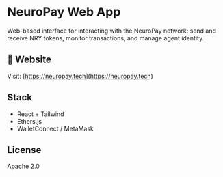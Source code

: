 # NeuroPay Web App

Web-based interface for interacting with the NeuroPay network: send and receive NRY tokens, monitor transactions, and manage agent identity.

## 📡 Website

Visit: [https://neuropay.tech](https://neuropay.tech)

## Stack
- React + Tailwind
- Ethers.js
- WalletConnect / MetaMask

## License
Apache 2.0
